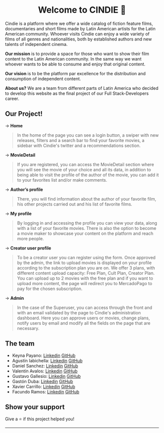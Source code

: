 <h1 align="center">Welcome to CINDIE 👋</h1>
<p>
Cindie is a platform where we offer a wide catalog of fiction feature films, documentaries and short films made by Latin American artists for the Latin American community. Whoever visits Cindie can enjoy a wide variety of films of all genres and nationalities, both by established authors and new talents of independent cinema.
</p>

**Our mission** is to provide a space for those who want to show their film content to the Latin American community. In the same way we want whoever wants to be able to consume and enjoy that original content.

**Our vision** is to be the platform par excellence for the distribution and consumption of independent content.

**About us?** We are a team from different parts of Latin America who decided to develop this website as the final project of our Full Stack-Developers career.


## Our Project!

-> **Home**
> In the home of the page you can see a login button, a swiper with new releases, filters and a search bar to find your favorite movies, a sidebar with Cindie's twitter and a recommendations section.

-> **MovieDetail**
> If you are registered, you can access the MovieDetail section where you will see the movie of your choice and all its data, in addition to being able to visit the profile of the author of the movie, you can add it to your favorites list and/or make comments.

-> **Author’s profile**
> There, you will find information about the author of your favorite film, his other projects carried out and his list of favorite films.

-> **My profile**
> By logging in and accessing the profile you can view your data, along with a list of your favorite movies. There is also the option to become a movie maker to showcase your content on the platform and reach more people.

-> **Creator user profile**
> To be a creator user you can register using the form. Once approved by the admin, the link to upload movies is displayed on your profile according to the subscription plan you are on.
> We offer 3 plans, with different content upload capacity: Free Plan, Cult Plan, Creator Plan. You can upload up to 2 movies with the free plan and if you want to upload more content, the page will redirect you to MercadoPago to pay for the chosen subscription.

-> **Admin**
> In the case of the Superuser, you can access through the front and with an email validated by the page to Cindie's administration dashboard. Here you can approve users or movies, change plans, notify users by email and modify all the fields on the page that are necessary.


## The team

* Keyna Payano: [Linkedin](https://www.linkedin.com/in/keynarp/) [GitHub](https://github.com/keyn4)
* Agustín Iabichella: [Linkedin](https://www.linkedin.com/in/iabichellarobert/) [GitHub](https://github.com/AgusRobert)
* Daniel Sanchez: [Linkedin](https://www.linkedin.com/in/dasmmer/) [GitHub](https://github.com/Aterael)
* Valentín Avalos: [Linkedin](https://www.linkedin.com/in/valentinnavalos/) [GitHub](https://github.com/valentinnavalos)
* Gustavo Gallesio: [Linkedin](https://www.linkedin.com/in/gustavogallesio/) [GitHub](https://github.com/guenga1968)
* Gastón Duba: [Linkedin](https://www.linkedin.com/in/gastonduba/) [GitHub](https://github.com/gastond90)
* Xavier Carrillo: [Linkedin](https://www.linkedin.com/in/richardcarrillodev/) [GitHub](https://github.com/Xavier2092)
* Facundo Ramos: [Linkedin](https://www.linkedin.com/in/seba-ramos/) [GitHub](https://github.com/fsr1410)

## Show your support

Give a ⭐️ if this project helped you!

***
